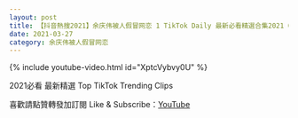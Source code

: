 ```yaml
---
layout: post
title: 【抖音熱搜2021】余庆伟被人假冒网恋 1 TikTok Daily 最新必看精選合集2021 03 27
date: 2021-03-27
category: 余庆伟被人假冒网恋
---
```


{% include youtube-video.html id="XptcVybvy0U" %}

2021必看 最新精選 Top TikTok Trending Clips

喜歡請點贊轉發加訂閱 Like & Subscribe：[YouTube](https://www.youtube.com/channel/UCAoR7VcanIPd04uEq_GIylA/videos)


